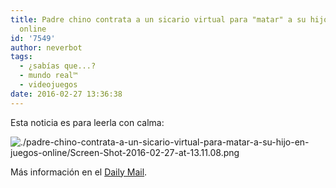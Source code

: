 ```yaml
---
title: Padre chino contrata a un sicario virtual para "matar" a su hijo en juegos
  online
id: '7549'
author: neverbot
tags:
  - ¿sabías que...?
  - mundo real™
  - videojuegos
date: 2016-02-27 13:36:38
---
```


Esta noticia es para leerla con calma:

![./padre-chino-contrata-a-un-sicario-virtual-para-matar-a-su-hijo-en-juegos-online/Screen-Shot-2016-02-27-at-13.11.08.png](./padre-chino-contrata-a-un-sicario-virtual-para-matar-a-su-hijo-en-juegos-online/Screen-Shot-2016-02-27-at-13.11.08.png)

Más información en el [Daily Mail](http://www.dailymail.co.uk/news/article-2258877/Chinese-father-hires-virtual-hitman-kill-son-online-games--job.html).